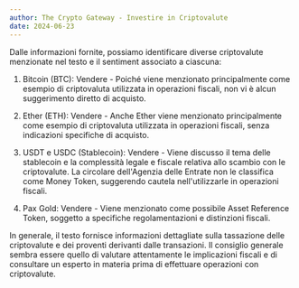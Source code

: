 ```yaml
---
author: The Crypto Gateway - Investire in Criptovalute
date: 2024-06-23
---
```


Dalle informazioni fornite, possiamo identificare diverse criptovalute menzionate nel testo e il sentiment associato a ciascuna:

1. Bitcoin (BTC): Vendere - Poiché viene menzionato principalmente come esempio di criptovaluta utilizzata in operazioni fiscali, non vi è alcun suggerimento diretto di acquisto.
   
2. Ether (ETH): Vendere - Anche Ether viene menzionato principalmente come esempio di criptovaluta utilizzata in operazioni fiscali, senza indicazioni specifiche di acquisto.

3. USDT e USDC (Stablecoin): Vendere - Viene discusso il tema delle stablecoin e la complessità legale e fiscale relativa allo scambio con le criptovalute. La circolare dell'Agenzia delle Entrate non le classifica come Money Token, suggerendo cautela nell'utilizzarle in operazioni fiscali.

4. Pax Gold: Vendere - Viene menzionato come possibile Asset Reference Token, soggetto a specifiche regolamentazioni e distinzioni fiscali.

In generale, il testo fornisce informazioni dettagliate sulla tassazione delle criptovalute e dei proventi derivanti dalle transazioni. Il consiglio generale sembra essere quello di valutare attentamente le implicazioni fiscali e di consultare un esperto in materia prima di effettuare operazioni con criptovalute.
